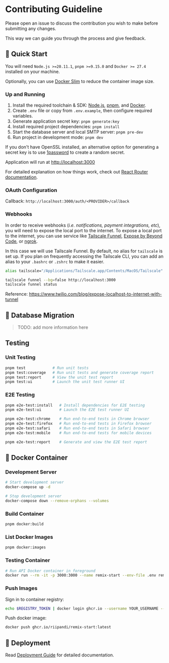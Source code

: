 # Contributing Guideline

Please open an issue to discuss the contribution you wish to make before submitting any changes.

This way we can guide you through the process and give feedback.

## 🏁 Quick Start

You will need `Node.js >=20.11.1`, `pnpm >=9.15.0` and `Docker >= 27.4` installed on your machine.

Optionally, you can use [Docker Slim][docker-slim] to reduce the container image size.

### Up and Running

1. Install the required toolchain & SDK: [Node.js][nodejs], [pnpm][pnpm], and [Docker][docker].
2. Create `.env` file or copy from `.env.example`, then configure required variables.
3. Generate application secret key: `pnpm generate:key`
4. Install required project dependencies: `pnpm install`
5. Start the database server and local SMTP server: `pnpm pre-dev`
6. Run project in development mode: `pnpm dev`

If you don't have OpenSSL installed, an alternative option for generating a secret key
is to use [1password][1password] to create a random secret.

Application will run at <http://localhost:3000>

For detailed explanation on how things work, check out [React Router documentation][react-router-docs].

### OAuth Configuration

Callback: `http://localhost:3000/auth/<PROVIDER>/callback`

### Webhooks

In order to receive webhooks (_i.e. notifications, payment integrations, etc_), you will need
to expose the local port to the internet. To expose a local port to the internet, you can use
service like [Tailscale Funnel][tailscale], [Expose by Beyond Code][expose-dev], or [ngrok][ngrok].

In this case we will use Tailscale Funnel. By default, no alias for `tailscale` is set up.
If you plan on frequently accessing the Tailscale CLI, you can add an alias to your `.bashrc`
or `.zshrc` to make it easier.

```sh
alias tailscale="/Applications/Tailscale.app/Contents/MacOS/Tailscale"
```

```sh
tailscale funnel --bg=false http://localhost:3000
tailscale funnel status
```

Reference: https://www.twilio.com/blog/expose-localhost-to-internet-with-tunnel

## 🔰 Database Migration

> TODO: add more information here

## Testing

### Unit Testing

```sh
pnpm test            # Run unit tests
pnpm test:coverage   # Run unit tests and generate coverage report
pnpm test:report     # View the unit test report
pnpm test:ui         # Launch the unit test runner UI
```

### E2E Testing

```sh
pnpm e2e-test:install   # Install dependencies for E2E testing
pnpm e2e-test:ui        # Launch the E2E test runner UI

pnpm e2e-test:chrome    # Run end-to-end tests in Chrome browser
pnpm e2e-test:firefox   # Run end-to-end tests in Firefox browser
pnpm e2e-test:safari    # Run end-to-end tests in Safari browser
pnpm e2e-test:mobile    # Run end-to-end tests for mobile devices

pnpm e2e-test:report    # Generate and view the E2E test report
```

## 🐳 Docker Container

### Development Server

```sh
# Start development server
docker-compose up -d

# Stop development server
docker-compose down --remove-orphans --volumes
```

### Build Container

```sh
pnpm docker:build
```

### List Docker Images

```sh
pnpm docker:images
```

### Testing Container

```sh
# Run API Docker container in foreground
docker run --rm -it -p 3000:3000 --name remix-start --env-file .env remix-start
```

### Push Images

Sign in to container registry:

```sh
echo $REGISTRY_TOKEN | docker login ghcr.io --username YOUR_USERNAME --password-stdin
```

Push docker image:

```sh
docker push ghcr.io/riipandi/remix-start:latest
```

## 🚀 Deployment

Read [Deployment Guide](./DEPLOY.md) for detailed documentation.

<!-- link reference definition -->
[1password]: https://1password.com/password-generator
[docker-slim]: https://github.com/slimtoolkit/slim
[docker]: https://docs.docker.com/engine/install
[expose-dev]: https://expose.dev/
[ngrok]: https://ngrok.com/
[nodejs]: https://nodejs.org/en/download/
[pnpm]: https://pnpm.io/installation
[react-router-docs]: https://reactrouter.com/start/framework/installation
[tailscale]: https://tailscale.com/kb/1223/funnel
